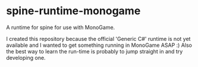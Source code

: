 spine-runtime-monogame
======================

A runtime for spine for use with MonoGame.

I created this repository because the official 'Generic C#' runtime is not yet available and I wanted to get something running in MonoGame ASAP :)
Also the best way to learn the run-time is probably to jump straight in and try developing one.

 
